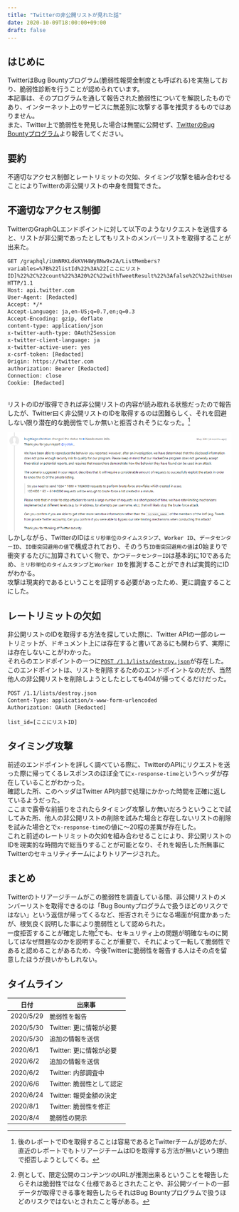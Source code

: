 ```yaml
---
title: "Twitterの非公開リストが見れた話"
date: 2020-10-09T18:00:00+09:00
draft: false
---
```


## はじめに
TwitterはBug Bountyプログラム(脆弱性報奨金制度とも呼ばれる)を実施しており、脆弱性診断を行うことが認められています。  
本記事は、そのプログラムを通して報告された脆弱性についてを解説したものであり、インターネット上のサービスに無差別に攻撃する事を推奨するものではありません。  
また、Twitter上で脆弱性を発見した場合は無闇に公開せず、[TwitterのBug Bountyプログラム](https://hackerone.com/twitter)より報告してください。  

## 要約
不適切なアクセス制御とレートリミットの欠如、タイミング攻撃を組み合わせることによりTwitterの非公開リストの中身を閲覧できた。  

## 不適切なアクセス制御

TwitterのGraphQLエンドポイントに対して以下のようなリクエストを送信すると、リストが非公開であったとしてもリストのメンバーリストを取得することが出来た。  
```http
GET /graphql/iUmNRKLdkKVH4WyBNw9x2A/ListMembers?variables=%7B%22listId%22%3A%22[ここにリストID]%22%2C%22count%22%3A20%2C%22withTweetResult%22%3Afalse%2C%22withUserResult%22%3Afalse%7D HTTP/1.1
Host: api.twitter.com
User-Agent: [Redacted]
Accept: */*
Accept-Language: ja,en-US;q=0.7,en;q=0.3
Accept-Encoding: gzip, deflate
content-type: application/json
x-twitter-auth-type: OAuth2Session
x-twitter-client-language: ja
x-twitter-active-user: yes
x-csrf-token: [Redacted]
Origin: https://twitter.com
authorization: Bearer [Redacted]
Connection: close
Cookie: [Redacted]


```

リストのIDが取得できれば非公開リストの内容が読み取れる状態だったので報告したが、Twitter曰く非公開リストのIDを取得するのは困難らしく、それを回避しない限り潜在的な脆弱性でしか無いと拒否されそうになった。[^1]

[^1]: 後のレポートでIDを取得することは容易であるとTwitterチームが認めたが、直近のレポートでもトリアージチームはIDを取得する方法が無いという理由で拒否しようとしてくる。

![Twitterチームの返信画像](/img/twitter-needmoreinfo-listid.png)
しかしながら、TwitterのIDは`ミリ秒単位のタイムスタンプ`、`Worker ID`、`データセンターID`、`ID衝突回避用の値`で構成されており、そのうち`ID衝突回避用の値`は0始まりで衝突するたびに加算されていく物で、かつ`データセンターID`は基本的に10であるため、`ミリ秒単位のタイムスタンプ`と`Worker ID`を推測することができれば実質的にIDがわかる。  
攻撃は現実的であるということを証明する必要があったため、更に調査することにした。  

## レートリミットの欠如
非公開リストのIDを取得する方法を探していた際に、Twitter APIの一部のレートリミットが、ドキュメント上には存在すると書いてあるにも関わらず、実際には存在しないことがわかった。  
それらのエンドポイントの一つに[`POST /1.1/lists/destroy.json`](https://developer.twitter.com/en/docs/twitter-api/v1/accounts-and-users/create-manage-lists/api-reference/post-lists-destroy)が存在した。  
このエンドポイントは、リストを削除するためのエンドポイントなのだが、当然他人の非公開リストを削除しようとしたとしても404が帰ってくるだけだった。  

```http
POST /1.1/lists/destroy.json
Content-Type: application/x-www-form-urlencoded
Authorization: OAuth [Redacted]

list_id=[ここにリストID]
```

## タイミング攻撃
前述のエンドポイントを詳しく調べている際に、TwitterのAPIにリクエストを送った際に帰ってくるレスポンスのほぼ全てに`x-response-time`というヘッダが存在していることがわかった。  
確認した所、このヘッダはTwitter API内部で処理にかかった時間を正確に返しているようだった。  
ここまで露骨な前振りをされたらタイミング攻撃しか無いだろうということで試してみた所、他人の非公開リストの削除を試みた場合と存在しないリストの削除を試みた場合とで`x-response-time`の値に～20程の差異が存在した。  
これと前述のレートリミットの欠如を組み合わせることにより、非公開リストのIDを現実的な時間内で総当りすることが可能となり、それを報告した所無事にTwitterのセキュリティチームによりトリアージされた。

## まとめ
Twitterのトリアージチームがこの脆弱性を調査している間、非公開リストのメンバーリストを取得できるのは「Bug Bountyプログラムで扱うほどのリスクではない」という返信が帰ってくるなど、拒否されそうになる場面が何度かあったが、根気良く説明した事により脆弱性として認められた。  
一度拒否することが確定した物[^2]でも、セキュリティ上の問題が明確なものに関してはなぜ問題なのかを説明することが重要で、それによって一転して脆弱性であると認めることがあるため、今後Twitterに脆弱性を報告する人はその点を留意したほうが良いかもしれない。  

[^2]: 例として、限定公開のコンテンツのURLが推測出来るということを報告したらそれは脆弱性ではなく仕様であるとされたことや、非公開ツイートの一部データが取得できる事を報告したらそれはBug Bountyプログラムで扱うほどのリスクではないとされたこと等がある。

## タイムライン
 日付   | 出来事
---------------|----------
  2020/5/29 | 脆弱性を報告
  2020/5/30 | Twitter: 更に情報が必要
  2020/5/30 | 追加の情報を送信
  2020/6/1 | Twitter: 更に情報が必要
  2020/6/2 | 追加の情報を送信
  2020/6/2 | Twitter: 内部調査中
  2020/6/6 | Twitter: 脆弱性として認定
  2020/6/24 | Twitter: 報奨金額の決定
  2020/8/1 | Twitter: 脆弱性を修正
  2020/8/4 | 脆弱性の開示
  
